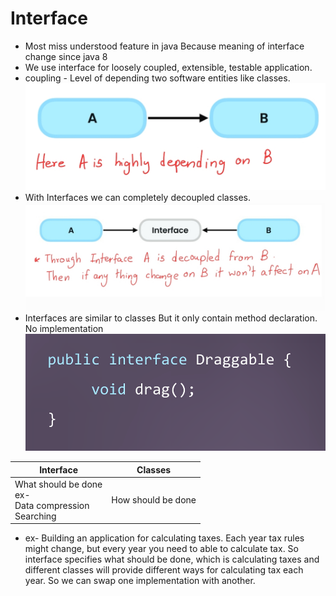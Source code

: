 # Interface
- Most miss understood feature in java Because meaning of interface change since java 8
- We use interface for loosely coupled, extensible, testable application.
- coupling - Level of depending two software entities like classes. 
  ![](assets/SmartSelect_20240809_142829_Samsung%20Notes.jpg)
- With Interfaces we can completely decoupled classes.
  ![](assets/SmartSelect_20240809_143537_Samsung%20Notes.jpg)
- Interfaces are similar to classes But it only contain method declaration. No implementation
  ![](assets/Pasted%20image%2020240809142940.png)
  

| Interface                                                    | Classes            |
| ------------------------------------------------------------ | ------------------ |
| What should be done<br>ex- <br>Data compression<br>Searching | How should be done |
- ex- Building an application for calculating taxes. Each year tax rules might change, but every year you need to able to calculate tax. So interface specifies what should be done, which is calculating taxes and different classes will provide different ways for calculating tax each year. So we can swap one implementation with another.
